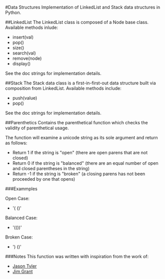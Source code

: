#Data Structures
Implementation of LinkedList and Stack data structures in Python.

##LinkedList
The LinkedList class is composed of a Node base class.
Available methods inlude:
* insert(val)
* pop()
* size()
* search(val)
* remove(node)
* display()

See the doc strings for implementation details.

##Stack
The Stack data class is a first-in-first-out data structure built via composition from LinkedList.
Available methods include:
* push(value)
* pop()

See the doc strings for implementation details.

##Parenthetics
Contains the parenthetical function which checks the validity of parenthetical usage.

The function will examine a unicode string as its sole argument and return as follows:

* Return 1 if the string is "open" (there are open parens that are not closed)
* Return 0 if the string is "balanced" (there are an equal number of open and closed parentheses in the string)
* Return -1 if the string is "broken" (a closing parens has not been proceeded by one that opens)

###Exammples

Open Case:
* '( ()'

Balanced Case:
* '(())'

Broken Case:
* ') ()'

###Notes
This function was written with inspiration from the work of:
* [Jason Tyler](https://github.com/jay-tyler)
* [Jim Grant](https://github.com/MigrantJ)
